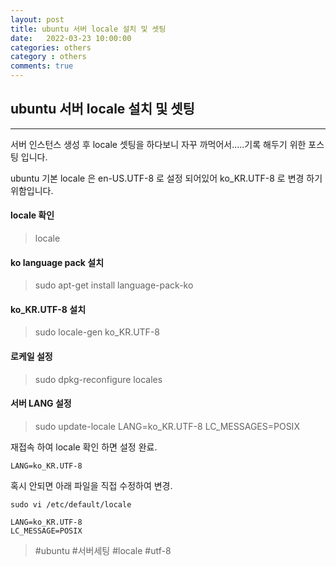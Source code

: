 ```yaml
---
layout: post
title: ubuntu 서버 locale 설치 및 셋팅
date:   2022-03-23 10:00:00
categories: others
category : others
comments: true 
---
```


## ubuntu 서버 locale 설치 및 셋팅
--------

서버 인스턴스 생성 후 locale 셋팅을 하다보니 자꾸 까먹어서.....기록 해두기 위한 포스팅 입니다.

ubuntu 기본 locale 은 en-US.UTF-8 로 설정 되어있어 ko_KR.UTF-8 로 변경 하기 위함입니다.

#### locale 확인

> locale

#### ko language pack 설치

> sudo apt-get install language-pack-ko

#### ko_KR.UTF-8 설치

> sudo locale-gen ko_KR.UTF-8

#### 로케일 설정

> sudo dpkg-reconfigure locales

#### 서버 LANG 설정

> sudo update-locale LANG=ko_KR.UTF-8 LC_MESSAGES=POSIX

재접속 하여 locale 확인 하면 설정 완료.

```text
LANG=ko_KR.UTF-8
```

혹시 안되면 아래 파일을 직접 수정하여 변경.

```text
sudo vi /etc/default/locale

LANG=ko_KR.UTF-8
LC_MESSAGE=POSIX
```

> #ubuntu #서버세팅 #locale #utf-8